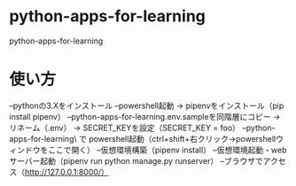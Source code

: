 # python-apps-for-learning
python-apps-for-learning

# 使い方
–pythonの3.Xをインストール
–powershell起動 → pipenvをインストール（pip install pipenv）
–python-apps-for-learning\.env.sampleを同階層にコピー → リネーム（.env） → SECRET_KEYを設定（SECRET_KEY = foo）
–python-apps-for-learning\ で powershell起動（ctrl+shift+右クリック→powershellウィンドウをここで開く）
–仮想環境構築（pipenv install）
–仮想環境起動・webサーバー起動（pipenv run python manage.py runserver）
–ブラウザでアクセス（http://127.0.0.1:8000/）